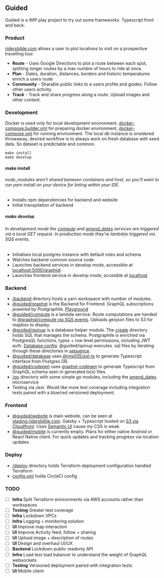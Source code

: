 ## Guided

Guided is a WIP play project to try out some frameworks. Typescript front and back. 

### Product

[ridersbible.com](https://staging.ridersbible.com) allows a user to plot locations to visit on a prospective travelling tour. 
- **Route** - Uses Google Directions to plot a route between each spot, splitting longer routes by a max numbre of hours to ride at once. 
- **Plan** - Dates, duration, distances, borders and historic temperatures enrich a users route
- **Community** - Sharable public links to a users profile and guides. Follow other users activity. 
- **Track** - Track and share progress along a route. Upload images and other content. 

### Development

Docker is used only for local development environment. [docker-compose.builder.yml](/docker-compose.builder.yml) for preparing docker environment, [docker-compose.yml](/docker-compose.yml) for running environment. The local db instance is onsidered throwaway, desired workflow is to always work on fresh database with seed data. So dataset is predictable and common.  

```
make install
make develop
```

#### make install
###### node_modules aren't shared between containers and host, so you'll want to run yarn install on your device for linting within your IDE. 
- Installs npm dependencies for backend and website
- Initial transpilation of backend

##### make develop
###### In development mode the [compute](/backend/element/compute) and [amend_dates](/go/amend_dates) services are triggered via a local GET request. In production mode they're lambdas triggered via SQS events. 
- Initialises local postgres instance with default roles and schema
- Watches backend common source code
- Launches backend services in develop mode, accessible at [localhost:5000/graphiql](localhost:5000/graphiql)
- Launches frontend service in develop mode, accesible at [localhost](https://localhost:80)

### Backend

- [/backend](backend) directory hosts a yarn workspace with number of modules. 
- [@guided/graphql](backend/elements/graphql) is the Backend for Frontend. GraphQL subscriptions powered by Postgraphile. [Playground](https://staging-api.ridersbible.com/graphiql)
- [@guided/compute](backend/elements/compute) is a lambda service. Route computations are handed to [@graphql/compute via SQS events](deploy/config.compute.tf). Uploads geojson files to S3 for mapbox to display. 
- [@guided/spinup](backend/tools/spinup) is a database helper module. The [create](backend/tools/spinup/src/create) directory holds SQL that manages the schema. Postgraphile is enriched via PostgresQL functions, types + row level permissions, including JWT auth. [Database config](deploy/config.database.tf). @guided/spinup executes .sql files by iterating through these directories in [sequence](backend/tools/spinup/src/sequence.ts). 
- [@guided/database](backend/tools/database) uses [@rmp135/sql-ts](https://www.npmjs.com/package/@rmp135/sql-ts) to generate Typescript interface from Postgres DB. 
- [@guided/codegen](backend/tools/codegen) uses [graphql-codegen](https://www.npmjs.com/package/@rmp135/sql-ts) to generate Typescript from GraphQL schema seen in generated.ts(x) files. 
- [/go](go) directory with some simple go modules, including the [amend_dates](/go/amend_dates) microservice 
- Testing via Jest. Would like more test coverage including integration tests paired with a blue/red versioned deployment. 


### Frontend

- [@guided/website](frontend/website) is main website, can be seen at [staging.ridersbible.com](https://staging.ridersbible.com). Gatsby + Typescript hosted on [S3 via Cloudfront](deploy/config.site.tf). Uses [Semantic UI](https://semantic-ui.com/) cause my CSS is weak. 
- [@guided/mobile](frontend/mobile) is currently empty. Plans for either native Android or React Native client. For quick updates and tracking progress via location updates.


### Deploy

- [/deploy](/deploy) directory holds Terraform deployment configuration handled Terraform
- [config.yml](./.circleci/config.yml) holds CircleCI config


### TODO

- [ ] **Infra** Split Terraform environments via AWS accounts rather than workspaces
- [ ] **Testing** Greater test coverage
- [ ] **Infra** Lockdown VPCs
- [ ] **Infra** Logging + monitoring solution
- [ ] **UI** Improve map interaction
- [ ] **UI** Improve Activity feed, follow + sharing
- [ ] **UI** Upload image + description of routes
- [ ] **UI** Design and overhaul UI/UX
- [ ] **Backend** Lockdown public readonly API
- [ ] **Infra** Load test load balancer to understand the weight of GraphQL websockets
- [ ] **Testing** Versioned deployment paired with integration tests
- [ ] **UI** Mobile client 